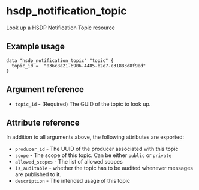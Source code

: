 # hsdp_notification_topic

Look up a HSDP Notification Topic resource

## Example usage

```hcl
data "hsdp_notification_topic" "topic" {
  topic_id =  "036c8a21-6906-4485-b2e7-e31883d8f9ed"
}
```

## Argument reference

* `topic_id` - (Required) The GUID of the topic to look up.

## Attribute reference

In addition to all arguments above, the following attributes are exported:

* `producer_id` - The UUID of the producer associated with this topic
* `scope` - The scope of this topic. Can be either `public` or `private`
* `allowed_scopes` - The list of allowed scopes
* `is_auditable` -  whether the topic has to be audited whenever messages are published to it.
* `description` - The intended usage of this topic
